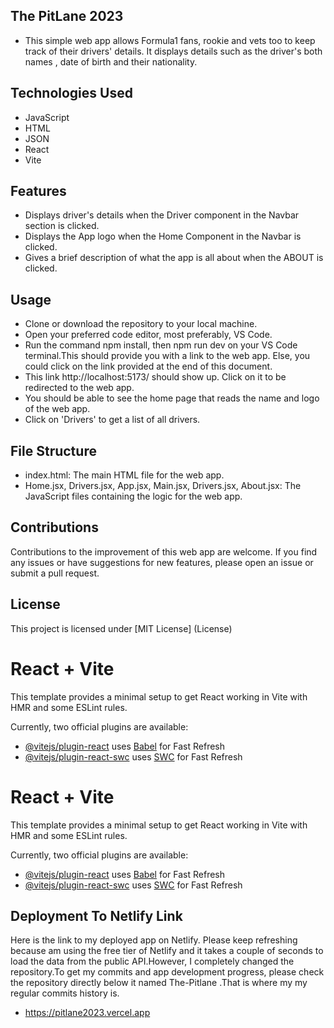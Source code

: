 ## The PitLane 2023
- This simple web app allows Formula1 fans, rookie and vets too to keep track of their drivers' details. It displays details such as the driver's both names , date of birth and their nationality.

## Technologies Used
- JavaScript
- HTML
- JSON
- React
- Vite

## Features
- Displays driver's details when the Driver component in the Navbar section is clicked. 
- Displays the App logo when the Home Component in the Navbar is clicked.
- Gives  a brief description of what  the app is all about when the ABOUT is clicked.

## Usage
- Clone or download the repository to your local machine.
- Open your preferred code editor, most preferably, VS Code.
- Run the command npm install, then npm run dev on your VS Code terminal.This should provide you with a link to the web app. Else, you could click on the link provided at the end of this document.
- This link  http://localhost:5173/ should show up. Click on it to be redirected to the web app.
- You should be able to see the home page that reads the name and logo of the web app.
- Click on 'Drivers' to get a list of all drivers.


## File Structure

- index.html: The main HTML file for the web app.
- Home.jsx, Drivers.jsx, App.jsx, Main.jsx, Drivers.jsx, About.jsx: The JavaScript files containing the logic for the web app.


## Contributions
Contributions to the improvement of this web app are welcome. If you find any issues or have suggestions for new features, please open an issue or submit a pull request.

## License
This project is  licensed under [MIT License] (License)

# React + Vite

This template provides a minimal setup to get React working in Vite with HMR and some ESLint rules.

Currently, two official plugins are available:

- [@vitejs/plugin-react](https://github.com/vitejs/vite-plugin-react/blob/main/packages/plugin-react/README.md) uses [Babel](https://babeljs.io/) for Fast Refresh
- [@vitejs/plugin-react-swc](https://github.com/vitejs/vite-plugin-react-swc) uses [SWC](https://swc.rs/) for Fast Refresh

# React + Vite

This template provides a minimal setup to get React working in Vite with HMR and some ESLint rules.

Currently, two official plugins are available:

- [@vitejs/plugin-react](https://github.com/vitejs/vite-plugin-react/blob/main/packages/plugin-react/README.md) uses [Babel](https://babeljs.io/) for Fast Refresh
- [@vitejs/plugin-react-swc](https://github.com/vitejs/vite-plugin-react-swc) uses [SWC](https://swc.rs/) for Fast Refresh



## Deployment To Netlify Link
Here is the link to my deployed app on Netlify. Please keep refreshing because am using the free tier of Netlify and it takes a couple of seconds to load the data from the public API.However, I completely changed the repository.To get my commits and app development progress, please check the repository directly below it named The-Pitlane .That is where my my regular commits history is.

- https://pitlane2023.vercel.app